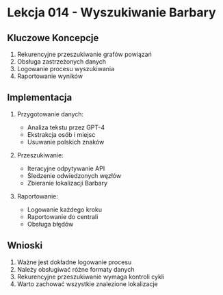 # Lekcja 014 - Wyszukiwanie Barbary

## Kluczowe Koncepcje
1. Rekurencyjne przeszukiwanie grafów powiązań
2. Obsługa zastrzeżonych danych
3. Logowanie procesu wyszukiwania
4. Raportowanie wyników

## Implementacja
1. Przygotowanie danych:
   - Analiza tekstu przez GPT-4
   - Ekstrakcja osób i miejsc
   - Usuwanie polskich znaków

2. Przeszukiwanie:
   - Iteracyjne odpytywanie API
   - Śledzenie odwiedzonych węzłów
   - Zbieranie lokalizacji Barbary

3. Raportowanie:
   - Logowanie każdego kroku
   - Raportowanie do centrali
   - Obsługa błędów

## Wnioski
1. Ważne jest dokładne logowanie procesu
2. Należy obsługiwać różne formaty danych
3. Rekurencyjne przeszukiwanie wymaga kontroli cykli
4. Warto zachować wszystkie znalezione lokalizacje